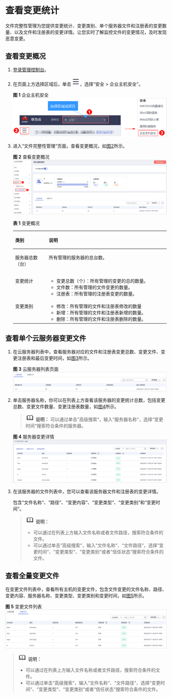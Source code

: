 # 查看变更统计<a name="hss_01_0022"></a>

文件完整性管理为您提供变更统计、变更类别、单个服务器文件和注册表的变更数量、以及文件和注册表的变更详情。让您实时了解监控文件的变更情况，及时发现恶意变更。

## 查看变更概况<a name="section167271023185213"></a>

1.  [登录管理控制台](https://console.huaweicloud.com)。
2.  在页面上方选择区域后，单击![](figures/icon-servicelist.png)，选择“安全  \>  企业主机安全“。

    **图 1**  企业主机安全<a name="hss_01_0229_fig1271516227232"></a>  
    ![](figures/企业主机安全.png "企业主机安全")

3.  进入“文件完整性管理“页面，查看变更概况，如[图2](#fig961410572311)所示。

    **图 2**  查看变更概况<a name="fig961410572311"></a>  
    ![](figures/查看变更概况.png "查看变更概况")

    **表 1**  变更概况

    <a name="table294314169267"></a>
    <table><thead align="left"><tr id="row1594301611268"><th class="cellrowborder" valign="top" width="21.85%" id="mcps1.2.3.1.1"><p id="p19943416182614"><a name="p19943416182614"></a><a name="p19943416182614"></a>类别</p>
    </th>
    <th class="cellrowborder" valign="top" width="78.14999999999999%" id="mcps1.2.3.1.2"><p id="p19943216142610"><a name="p19943216142610"></a><a name="p19943216142610"></a>说明</p>
    </th>
    </tr>
    </thead>
    <tbody><tr id="row794321652616"><td class="cellrowborder" valign="top" width="21.85%" headers="mcps1.2.3.1.1 "><p id="p894341662610"><a name="p894341662610"></a><a name="p894341662610"></a>服务器总数（台）</p>
    </td>
    <td class="cellrowborder" valign="top" width="78.14999999999999%" headers="mcps1.2.3.1.2 "><p id="p394341619263"><a name="p394341619263"></a><a name="p394341619263"></a>所有管理的服务器的总台数。</p>
    </td>
    </tr>
    <tr id="row0943201682610"><td class="cellrowborder" valign="top" width="21.85%" headers="mcps1.2.3.1.1 "><p id="p5943101662612"><a name="p5943101662612"></a><a name="p5943101662612"></a>变更统计</p>
    </td>
    <td class="cellrowborder" valign="top" width="78.14999999999999%" headers="mcps1.2.3.1.2 "><a name="ul1735913573211"></a><a name="ul1735913573211"></a><ul id="ul1735913573211"><li>变更总数（个）：所有管理的变更的总的数量。</li><li>文件数：所有管理的文件变更的数量。</li><li>注册表：所有管理的注册表变更的数量。</li></ul>
    </td>
    </tr>
    <tr id="row1994316168267"><td class="cellrowborder" valign="top" width="21.85%" headers="mcps1.2.3.1.1 "><p id="p6944191613269"><a name="p6944191613269"></a><a name="p6944191613269"></a>变更类别</p>
    </td>
    <td class="cellrowborder" valign="top" width="78.14999999999999%" headers="mcps1.2.3.1.2 "><a name="ul1669615384323"></a><a name="ul1669615384323"></a><ul id="ul1669615384323"><li>修改：所有管理的文件和注册表修改的数量</li><li>新增：所有管理的文件和注册表新增的数量。</li><li>删除：所有管理的文件和注册表删除的数量。</li></ul>
    </td>
    </tr>
    </tbody>
    </table>


## 查看单个云服务器变更文件<a name="section1832619326449"></a>

1.  在云服务器列表中，查看服务器对应的文件和注册表变更总数、变更文件、变更注册表和最后变更时间，如[图3](#fig7512193224419)所示。

    **图 3**  云服务器列表页面<a name="fig7512193224419"></a>  
    ![](figures/云服务器列表页面.png "云服务器列表页面")

2.  单击服务器名称，你可以在列表上方查看该服务器的变更统计总数，包括变更总数、变更文件数量、变更注册表数量，如[图4](#fig18321250177)所示。

    >![](public_sys-resources/icon-note.gif) **说明：** 
    >可以通过单击“高级搜索“，输入“服务器名称“，选择“变更时间“搜索符合条件的服务器。

    **图 4**  服务器变更详情<a name="fig18321250177"></a>  
    ![](figures/服务器变更详情.png "服务器变更详情")

3.  在该服务器的文件列表中，您可以查看该服务器文件和注册表的变更详情。

    包含“文件名称“、“路径“、“变更内容“、“变更类型“、“变更类别“和“变更时间“。

    >![](public_sys-resources/icon-note.gif) **说明：** 
    >-   可以通过在列表上方输入文件名称或者文件路径，搜索符合条件的文件。
    >-   可以通过单击“高级搜索“，输入“文件名称“、“文件路径“，选择“变更时间“、“变更类型“、“变更类别“或者“信任状态“搜索符合条件的文件。


## 查看全量变更文件<a name="section123985025311"></a>

在变更文件列表中，查看所有主机的变更文件，包含文件变更的文件名称、路径、变更内容、服务器名称、变更类型、变更类别和变更时间，如[图5](#fig11381134122)所示。

**图 5**  变更文件列表<a name="fig11381134122"></a>  
![](figures/变更文件列表.png "变更文件列表")

>![](public_sys-resources/icon-note.gif) **说明：** 
>-   可以通过在列表上方输入文件名称或者文件路径，搜索符合条件的文件。
>-   可以通过单击“高级搜索“，输入“文件名称“、“文件路径“，选择“变更时间“、“变更类型“、“变更类别“或者“信任状态“搜索符合条件的文件。


